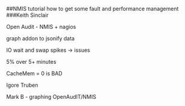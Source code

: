 ##NMIS tutorial how to get some fault and performance management
###Keith Sinclair

Open Audit - NMIS + nagios

graph addon to jsonify data

IO wait and swap spikes -> issues

5% over 5+ minutes

CacheMem = 0 is BAD

Igore Truben

Mark B - graphing OpenAudIT/NMIS
